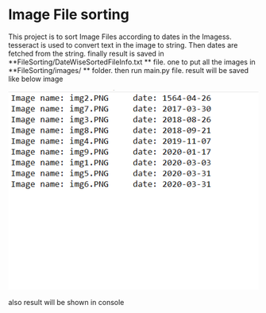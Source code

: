 # Image File sorting

This project is to sort Image Files according to dates in the Imagess. tesseract is used to convert text in the image to string. Then dates are fetched from the string. finally result is saved in  **FileSorting/DateWiseSortedFileInfo.txt ** file. one to put all the images in **FileSorting/images/ ** folder. then run main.py file. result will be saved like below image

![](readme_Image/result.PNG)

also result will be shown in console

